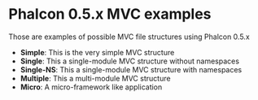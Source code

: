 Phalcon 0.5.x MVC examples
==========================

Those are examples of possible MVC file structures using Phalcon 0.5.x

* **Simple**: This is the very simple MVC structure
* **Single**: This a single-module MVC structure without namespaces
* **Single-NS**: This a single-module MVC structure with namespaces
* **Multiple**: This a multi-module MVC structure
* **Micro**: A micro-framework like application
